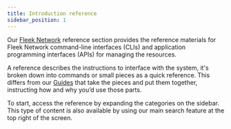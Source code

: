```yaml
---
title: Introduction reference
sidebar_position: 1
---
```


Our [Fleek Network](https://fleek.network) reference section provides the reference materials for Fleek Network command-line interfaces (CLIs) and application programming interfaces (APIs) for managing the resources.

A reference describes the instructions to interface with the system, it's broken down into commands or small pieces as a quick reference. This differs from our [Guides](../../guides/introducing_guides) that take the pieces and put them together, instructing how and why you’d use those parts.

To start, access the reference by expanding the categories on the sidebar. This type of content is also available by using our main search feature at the top right of the screen.